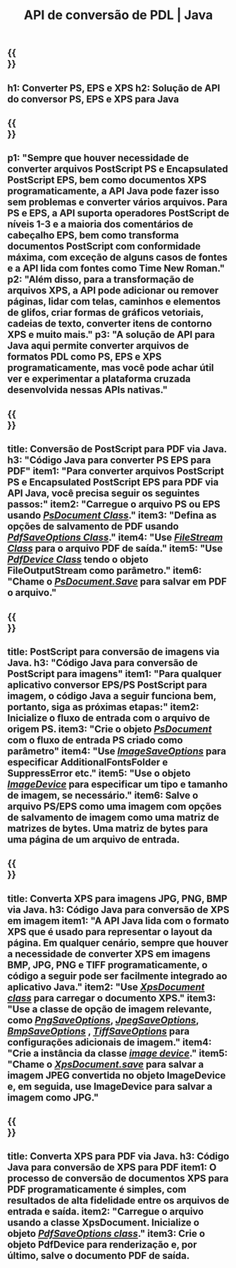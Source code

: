﻿---
translation: true
template: /_templates/_conversion-java.md
title: API de conversão de PDL | Java
url: /java/conversion/
description: Converta PS, EPS e XPS para PDF e Imagens incluindo BMP, JPG, PNG e TIFF usando a biblioteca Java com a funcionalidade de conversão Aspose.Page PDL.
family: page
platformtag: net
feature: conversion
---

{{<section banner>}}
---
h1: Converter PS, EPS e XPS
h2: Solução de API do conversor PS, EPS e XPS para Java
---

{{<section overview>}}
---
p1: "Sempre que houver necessidade de converter arquivos PostScript PS e Encapsulated PostScript EPS, bem como documentos XPS programaticamente, a API Java pode fazer isso sem problemas e converter vários arquivos. Para PS e EPS, a API suporta operadores PostScript de níveis 1-3 e a maioria dos comentários de cabeçalho EPS, bem como transforma documentos PostScript com conformidade máxima, com exceção de alguns casos de fontes e a API lida com fontes como Time New Roman."
p2: "Além disso, para a transformação de arquivos XPS, a API pode adicionar ou remover páginas, lidar com telas, caminhos e elementos de glifos, criar formas de gráficos vetoriais, cadeias de texto, converter itens de contorno XPS e muito mais."
p3: "A solução de API para Java aqui permite converter arquivos de formatos PDL como PS, EPS e XPS programaticamente, mas você pode achar útil ver e experimentar a plataforma cruzada desenvolvida nessas APIs nativas."
---

{{<section feature1>}}
---
title: Conversão de PostScript para PDF via Java.
h3: "Código Java para converter PS EPS para PDF"
item1: "Para converter arquivos PostScript PS e Encapsulated PostScript EPS para PDF via API Java, você precisa seguir os seguintes passos:"
item2: "Carregue o arquivo PS ou EPS usando [*PsDocument Class*](https://reference.aspose.com/page/java/com.aspose.eps/PsDocument)."
item3: "Defina as opções de salvamento de PDF usando [*PdfSaveOptions Class*](https://reference.aspose.com/page/java/com.aspose.eps.device/PdfSaveOptions)."
item4: "Use [*FileStream Class*](https://docs.oracle.com/javase/7/docs/api/java/io/FileOutputStream.html) para o arquivo PDF de saída."
item5: "Use [*PdfDevice Class*](https://reference.aspose.com/page/java/com.aspose.eps.device/PdfDevice) tendo o objeto FileOutputStream como parâmetro."
item6: "Chame o [*PsDocument.Save*](https://reference.aspose.com/page/java/com.aspose.eps/PsDocument#save-com.aspose.page.Device-com.aspose.page.SaveOptions-) para salvar em PDF o arquivo."
---

{{<section feature2>}}
---
title: PostScript para conversão de imagens via Java.
h3: "Código Java para conversão de PostScript para imagens"
item1: "Para qualquer aplicativo conversor EPS/PS PostScript para imagem, o código Java a seguir funciona bem, portanto, siga as próximas etapas:"
item2: Inicialize o fluxo de entrada com o arquivo de origem PS.
item3: "Crie o objeto [*PsDocument*](https://reference.aspose.com/page/java/com.aspose.eps/psdocument) com o fluxo de entrada PS criado como parâmetro"
item4: "Use [*ImageSaveOptions*](https://reference.aspose.com/page/java/com.aspose.eps.device/imagesaveoptions) para especificar AdditionalFontsFolder e SuppressError etc."
item5: "Use o objeto [*ImageDevice*](https://reference.aspose.com/page/java/com.aspose.eps.device/imagedevice) para especificar um tipo e tamanho de imagem, se necessário."
item6: Salve o arquivo PS/EPS como uma imagem com opções de salvamento de imagem como uma matriz de matrizes de bytes. Uma matriz de bytes para uma página de um arquivo de entrada.
---


{{<section feature3>}}
---
title: Converta XPS para imagens JPG, PNG, BMP via Java.
h3: Código Java para conversão de XPS em imagem
item1: "A API Java lida com o formato XPS que é usado para representar o layout da página. Em qualquer cenário, sempre que houver a necessidade de converter XPS em imagens BMP, JPG, PNG e TIFF programaticamente, o código a seguir pode ser facilmente integrado ao aplicativo Java."
item2: "Use [*XpsDocument class*](https://reference.aspose.com/page/java/com.aspose.xps/XpsDocument) para carregar o documento XPS."
item3: "Use a classe de opção de imagem relevante, como [*PngSaveOptions*](https://reference.aspose.com/page/java/com.aspose.xps.rendering/PngSaveOptions), [*JpegSaveOptions*](https://reference.aspose.com/page/java/com.aspose.xps.rendering/JpegSaveOptions), [*BmpSaveOptions*](https://reference.aspose.com/page/java/com.aspose.xps.rendering/BmpSaveOptions) , [*TiffSaveOptions*](https://reference.aspose.com/page/java/com.aspose.xps.rendering/TiffSaveOptions) para configurações adicionais de imagem."
item4: "Crie a instância da classe [*image device*](https://reference.aspose.com/page/java/com.aspose.xps.rendering/ImageDevice)."
item5: "Chame o [*XpsDocument.save*](https://reference.aspose.com/page/java/com.aspose.xps/XpsDocument#save-com.aspose.page.Device-com.aspose.page.SaveOptions-) para salvar a imagem JPEG convertida no objeto ImageDevice e, em seguida, use ImageDevice para salvar a imagem como JPG."
---

{{<section feature4>}}
---
title: Converta XPS para PDF via Java.
h3: Código Java para conversão de XPS para PDF
item1: O processo de conversão de documentos XPS para PDF programaticamente é simples, com resultados de alta fidelidade entre os arquivos de entrada e saída.
item2: "Carregue o arquivo usando a classe XpsDocument. Inicialize o objeto [*PdfSaveOptions class*](https://reference.aspose.com/page/java/com.aspose.xps.rendering/PdfDevice)."
item3: Crie o objeto PdfDevice para renderização e, por último, salve o documento PDF de saída.
---



